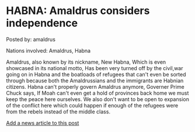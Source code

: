 # HABNA: Amaldrus considers independence 

Posted by: amaldrus

Nations involved: Amaldrus, Habna

Amaldrus, also known by its nickname, New Habna,
Which is even showcased in its national motto,
Has been very turned off by the civil,war going on in Habna and the boatloads of refugees that can't even be sorted through because both the Amaldrussians and the immigrants are Habnian citizens.
Habna can't properly govern Amaldrus anymore,
Governer Prime Chuck says, If Moah can't even get a hold of provinces back home we must keep the peace here ourselves.
We also don't want to be open to expansion of the conflict here which could happen if enough of the refugees were from the rebels instead of the middle class.


[Add a news article to this post](http://solborg.xyz/rp/admin.php?event=2016-11-15_amaldrus-considers-independence--amaldrus)

